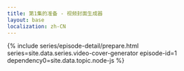 ```yaml
---
title: 第1集的准备 - 视频封面生成器
layout: base
localization: zh-CN
---
```


{% include series/episode-detail/prepare.html
    series=site.data.series.video-cover-generator
    episode-id=1
    dependency0=site.data.topic.node-js
%}